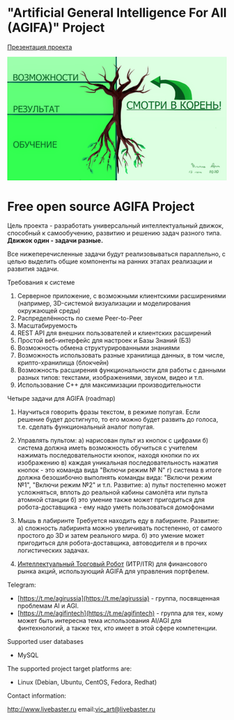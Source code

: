 # "Artificial General Intelligence For All (AGIFA)" Project #

[Презентация проекта](https://github.com/LiveBaster/agifa/blob/main/docs/agi_for_all.pdf)

![Иллюстрация](https://github.com/LiveBaster/agifa/blob/main/docs/treeofresults.png)

# Free open source AGIFA Project #

Цель проекта - разработать универсальный интеллектуальный движок, способный к самообучению, развитию и решению задач разного типа.
**Движок один - задачи разные.**

Все нижеперечисленные задачи будут реализовываться параллельно, с целью выделить общие компоненты на ранних этапах реализации и развития задачи.

Требования к системе
1. Серверное приложение, с возможными клиентскими расширениями (например, 3D-системой визуализации и моделирования окружающей среды)
2. Распределённость по схеме Peer-to-Peer
3. Масштабируемость
4. REST API для внешних пользователей и клиентских расширений
5. Простой веб-интерфейс для настроек и Базы Знаний (БЗ)
6. Возможность обмена структурированными знаниями
7. Возможность использовать разные хранилища данных, в том числе, крипто-хранилища (блокчейн)
8. Возможность расширения функциональности для работы с данными разных типов: текстами, изображениями, звуком, видео и т.п.
9. Использование С++ для максимизации производительности

Четыре задачи для AGIFA (roadmap)

1. Научиться говорить фразы текстом, в режиме попугая.
Если решение будет достигнуто, то его можно будет развить до голоса, т.е. сделать функциональный аналог попугая.

2. Управлять пультом:
 а) нарисован пульт из кнопок с цифрами
 б) система должна иметь возможность обучиться с учителем нажимать последовательности кнопок, находя кнопки по их изображению
 в) каждая уникальная последовательность нажатия кнопок - это команда вида "Включи режим № N"
 г) система в итоге должна безошибочно выполнять команды вида: "Включи режим №1", "Включи режим №2" и т.п.
Развитие:
 а) пульт постепенно может усложняться, вплоть до реальной кабины самолёта или пульта атомной станции
 б) это умение также может пригодиться для робота-доставщика - ему надо уметь пользоваться домофонами

3. Мышь в лабиринте
Требуется находить еду в лабиринте.
Развитие:
 а) сложность лабиринта можно увеличивать постепенно, от самого простого до 3D и затем реального мира.
 б) это умение может пригодиться для робота-доставщика, автоводителя и в прочих логистических задачах.

4. [Интеллектуальный Торговый Робот](https://github.com/LiveBaster/agifa/blob/main/docs/AGIFA_ITR.pdf) (ИТР/ITR) для финансового рынка акций, использующий AGIFA для управления портфелем.

Telegram:
* [https://t.me/agirussia](https://t.me/agirussia) - группа, посвященная проблемам AI и AGI.
* [https://t.me/agifintech](https://t.me/agifintech) - группа для тех, кому может быть интересна тема использования AI/AGI для финтехнологий, а также тех, кто имеет в этой сфере компетенции.


Supported user databases

  * MySQL

The supported project target platforms are:

  * Linux (Debian, Ubuntu, CentOS, Fedora, Redhat)

Contact information:

http://www.livebaster.ru
email:vic_art@livebaster.ru


